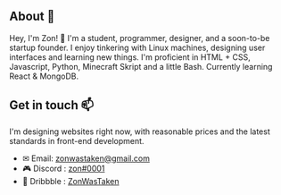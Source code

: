 ## About 🙂
Hey, I'm Zon! 👋 I'm a student, programmer, designer, and a soon-to-be startup founder. I enjoy tinkering with Linux machines, designing user interfaces and learning new things. I'm proficient in HTML + CSS, Javascript, Python, Minecraft Skript and a little Bash. Currently learning React & MongoDB.

## Get in touch 📫
I'm designing websites right now, with reasonable prices and the latest standards in front-end development.
- ✉ Email: [zonwastaken@gmail.com](mailto:zonwastaken@gmail.com)
- 🎮 Discord : [zon#0001](https://dsc.bio/zon)
- 🏀 Dribbble : [ZonWasTaken](https://dribbble.com/ZonWasTaken)
